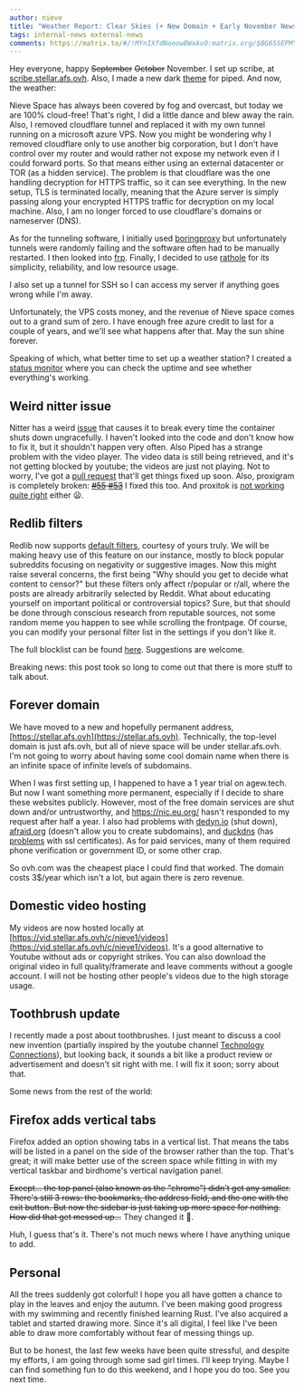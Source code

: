 ```yaml
---
author: nieve
title: "Weather Report: Clear Skies (+ New Domain + Early November News)"
tags: internal-news external-news
comments: https://matrix.to/#/!MYnIXfdNoeowBWxAvO:matrix.org/$BG65SEPMYzDqdNMf7nYVNpyrkuSYsotjh37xwF-1B0A
---
```

Hey everyone, happy ~~September~~ ~~October~~ November. I set up scribe, at [scribe.stellar.afs.ovh](https://scribe.stellar.afs.ovh/). Also, I made a new dark [theme](https://codeberg.org/nieve/private-frontends-manager/src/branch/main/theme-1-piped.css) for piped. And now, the weather:

Nieve Space has always been covered by fog and overcast, but today we are 100% cloud-free! That's right, I did a little dance and blew away the rain. Also, I removed cloudflare tunnel and replaced it with my own tunnel running on a microsoft azure VPS. Now you might be wondering why I removed cloudflare only to use another big corporation, but I don't have control over my router and would rather not expose my network even if I could forward ports. So that means either using an external datacenter or TOR (as a hidden service). The problem is that cloudflare was the one handling decryption for HTTPS traffic, so it can see everything. In the new setup, TLS is terminated locally, meaning that the Azure server is simply passing along your encrypted HTTPS traffic for decryption on my local machine. Also, I am no longer forced to use cloudflare's domains or nameserver (DNS).

As for the tunneling software, I initially used [boringproxy](https://boringproxy.io/) but unfortunately tunnels were randomly failing and the software often had to be manually restarted. I then looked into [frp](https://github.com/fatedier/frp). Finally, I decided to use [rathole](https://github.com/rapiz1/rathole) for its simplicity, reliability, and low resource usage.

I also set up a tunnel for SSH so I can access my server if anything goes wrong while I'm away.

Unfortunately, the VPS costs money, and the revenue of Nieve space comes out to a grand sum of zero. I have enough free azure credit to last for a couple of years, and we'll see what happens after that. May the sun shine forever.

Speaking of which, what better time to set up a weather station? I created a [status monitor](https://status.stellar.afs.ovh/status/stellar) where you can check the uptime and see whether everything's working.

## Weird nitter issue 

Nitter has a weird [issue](https://github.com/sekai-soft/guide-nitter-self-hosting/issues/13) that causes it to break every time the container shuts down ungracefully. I haven't looked into the code and don't know how to fix it, but it shouldn't happen very often. Also Piped has a strange problem with the video player. The video data is still being retrieved, and it's not getting blocked by youtube; the videos are just not playing. Not to worry, I've got a [pull request](https://github.com/TeamPiped/Piped/issues/3715) that'll get things fixed up soon. Also, proxigram is completely broken: ~~[#55](https://codeberg.org/proxigram/proxigram/issues/55) [#53](https://codeberg.org/proxigram/proxigram/issues/53)~~ I fixed this too. And proxitok is [not working quite right](https://github.com/pablouser1/ProxiTok/issues/213) either 😦. 

## Redlib filters

Redlib now supports [default filters](https://github.com/redlib-org/redlib/pull/146), courtesy of yours truly. We will be making heavy use of this feature on our instance, mostly to block popular subreddits focusing on negativity or suggestive images. Now this might raise several concerns, the first being "Why should you get to decide what content to censor?" but these filters only affect r/popular or r/all, where the posts are already arbitrarily selected by Reddit. What about educating yourself on important political or controversial topics? Sure, but that should be done through conscious research from reputable sources, not some random meme you happen to see while scrolling the frontpage. Of course, you can modify your personal filter list in the settings if you don't like it.

The full blocklist can be found [here](https://codeberg.org/nieve/private-frontends-manager/src/branch/main/redlib-blocklist-generator.py). Suggestions are welcome.

Breaking news: this post took so long to come out that there is more stuff to talk about.

## Forever domain

We have moved to a new and hopefully permanent address, [https://stellar.afs.ovh](https://stellar.afs.ovh). Technically, the top-level domain is just afs.ovh, but all of nieve space will be under stellar.afs.ovh. I'm not going to worry about having some cool domain name when there is an infinite space of infinite levels of subdomains.

When I was first setting up, I happened to have a 1 year trial on agew.tech. But now I want something more permanent, especially if I decide to share these websites publicly. However, most of the free domain services are shut down and/or untrustworthy, and https://nic.eu.org/ hasn't responded to my request after half a year. I also had problems with [dedyn.io](https://dedyn.io/) (shut down), [afraid.org](https://freedns.afraid.org/) (doesn't allow you to create subdomains), and [duckdns](https://www.duckdns.org/) (has [problems](https://community.letsencrypt.org/t/unable-to-create-wildcard-certificate-on-duckdns/190287) with ssl certificates). As for paid services, many of them required phone verification or government ID, or some other crap.

So ovh.com was the cheapest place I could find that worked. The domain costs 3$/year which isn't a lot, but again there is zero revenue. 

## Domestic video hosting

My videos are now hosted locally at [https://vid.stellar.afs.ovh/c/nieve1/videos](https://vid.stellar.afs.ovh/c/nieve1/videos). It's a good alternative to Youtube without ads or copyright strikes. You can also download the original video in full quality/framerate and leave comments without a google account. I will not be hosting other people's videos due to the high storage usage.

## Toothbrush update

I recently made a post about toothbrushes. I just meant to discuss a cool new invention (partially inspired by the youtube channel [Technology Connections](https://www.youtube.com/channel/UCy0tKL1T7wFoYcxCe0xjN6Q)), but looking back, it sounds a bit like a product review or advertisement and doesn't sit right with me. I will fix it soon; sorry about that.

Some news from the rest of the world:

## Firefox adds vertical tabs

Firefox added an option showing tabs in a vertical list. That means the tabs will be listed in a panel on the side of the browser rather than the top. That's great; it will make better use of the screen space while fitting in with my vertical taskbar and birdhome's vertical navigation panel. 

~~Except... the top panel (also known as the "chrome") didn't get any smaller. There's still 3 rows: the bookmarks, the address field, and the one with the exit button. But now the sidebar is just taking up more space for nothing. How did that get messed up...~~ They changed it 🙂.

Huh, I guess that's it. There's not much news where I have anything unique to add.

## Personal

All the trees suddenly got colorful! I hope you all have gotten a chance to play in the leaves and enjoy the autumn. I've been making good progress with my swimming and recently finished learning Rust. I've also acquired a tablet and started drawing more. Since it's all digital, I feel like I've been able to draw more comfortably without fear of messing things up.

But to be honest, the last few weeks have been quite stressful, and despite my efforts, I am going through some sad girl times. I'll keep trying. Maybe I can find something fun to do this weekend, and I hope you do too. See you next time.